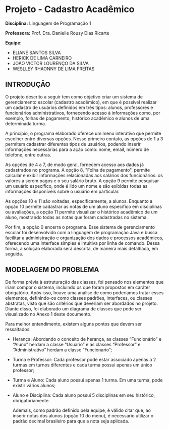 # Projeto - Cadastro Acadêmico

**Disciplina:** Linguagem de Programação 1

**Professora:** Prof. Dra. Danielle Rousy Dias Ricarte

**Equipe:** 
- ELIANE SANTOS SILVA
- HERICK DE LIMA CARNEIRO
- JOÃO VICTOR LOURENÇO DA SILVA
- WESLLEY RHAONNY DE LIMA FREITAS

## INTRODUÇÃO

  O projeto descrito a seguir tem como objetivo criar um sistema de gerenciamento escolar (cadastro acadêmico), em que é possível realizar um cadastro de usuários definidos em três tipos: alunos, professores e funcionários administrativos, fornecendo acesso à informações como, por exemplo, folhas de pagamento, histórico acadêmico e alunos de uma determinada turma.
  
  A princípio, o programa elaborado oferece um menu interativo que permite escolher entre diversas opções. Nesse primeiro contato, as opções de 1 a 3 permitem cadastrar diferentes tipos de usuários, podendo inserir informações necessárias para a ação como: nome, email, número de telefone, entre outras.
  
  As opções de 4 a 7, de modo geral, fornecem acesso aos dados já cadastrados no programa. A opção 8, "Folha de pagamento", permite calcular e exibir informações relacionadas aos salários dos funcionários: os valores a serem pagos e o seu salário bruto. A opção 9 permite pesquisar um usuário específico, onde é lido um nome e são exibidas todas as informações disponíveis sobre o usuário em particular.
  
  As opções 10 e 11 são voltadas, especificamente, a alunos. Enquanto a opção 10 permite cadastrar as notas de um aluno específico em disciplinas ou avaliações, a opção 11 permite visualizar o histórico acadêmico de um aluno, mostrando todas as notas que foram cadastradas no sistema.
  
  Por fim, a opção 0 encerra o programa. Esse sistema de gerenciamento escolar foi desenvolvido com a linguagem de programação Java e busca facilitar a administração e organização dos dados e processos acadêmicos, oferecendo uma interface simples e intuitiva por linha de comando. Dessa forma, a solução elaborada será descrita, de maneira mais detalhada, em seguida.

## MODELAGEM DO PROBLEMA

  De forma prévia à estruturação das classes, foi pensado nos elementos que iriam compor o sistema, incluindo os que foram propostos em caráter obrigatório. Após isso, houve uma análise de como poderíamos tratar esses elementos, definindo-os como classes padrões, interfaces, ou classes abstratas, visto que são critérios que deveriam ser abordados no projeto. Diante disso, foi elaborado um diagrama de classes que pode ser visualizado no Anexo 1 deste documento.
  
  Para melhor entendimento, existem alguns pontos que devem ser ressaltados:
  
- Herança: Abordando o conceito de herança, as classes “Funcionário” e “Aluno” herdam a classe “Usuario” e as classes “Professor” e “Administrativo” herdam a classe “Funcionario”;
- Turma e Professor: Cada professor pode estar associado apenas a 2 turmas em turnos diferentes e cada turma possui apenas um único professor;
- Turma e Aluno: Cada aluno possui apenas 1 turma. Em uma turma, pode existir vários alunos;
- Aluno e Disciplina: Cada aluno possui 5 disciplinas em seu histórico, obrigatoriamente.

  Ademais, como padrão definido pela equipe, é válido citar que, ao inserir notas dos alunos (opção 10 do menu), é necessário utilizar o padrão decimal brasileiro para que a nota seja aplicada.
  


